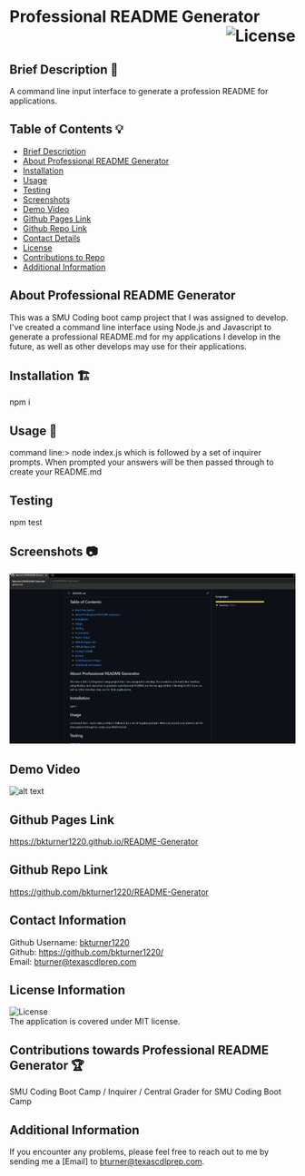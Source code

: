 
# Professional README Generator <div align="right">![License](https://img.shields.io/badge/License-MIT-blue)</div>

## Brief Description 📖<a name='description'></a>
   A command line input interface to generate a profession README for applications.

## Table of Contents 💡
   * [Brief Description](#description)
   * [About Professional README Generator](#about)
   * [Installation](#install)
   * [Usage](#usage)
   * [Testing](#test)
   * [Screenshots](#screenshots)
   * [Demo Video](#demo)
   * [Github Pages Link](#pages) 
   * [Github Repo Link](#repo)
   * [Contact Details](#contact)
   * [License](#license)
   * [Contributions to Repo](#contributions)
   * [Additional Information](#info)

## About Professional README Generator <a name='about'></a>
   This was a SMU Coding boot camp project that I was assigned to develop. I've created a command line interface using Node.js and Javascript to generate a professional README.md for my applications I develop in the future, as well as other develops may use for their applications.
   
## Installation 🏗️<a name='install'></a>
   npm i
 
## Usage 📝<a name='usage'></a>
   command line:> node index.js which is followed by a set of inquirer prompts. When prompted your answers will be then passed through to create your README.md   
      
## Testing <a name='test'></a>
   npm test

## Screenshots 📷<a name='screenshots'></a>
   ![alt text](./assets/Screenshot-README.png)
   
## Demo Video <a name='demo'></a>
   ![alt text](./assets/Demovid-README.gif)
        
## Github Pages Link <a name='pages'></a>
   <a href="https://bkturner1220.github.io/README-Generator" target="_blank">https://bkturner1220.github.io/README-Generator</a>
   
## Github Repo Link <a name='repo'></a>
   <a href="https://github.com/bkturner1220/README-Generator" target="_blank">https://github.com/bkturner1220/README-Generator</a>
     
## Contact Information <a name='contact'></a>
   Github Username: [bkturner1220](https://github.com/bkturner1220/)<br>
   Github: <a href="https://github.com/bkturner1220/">https://github.com/bkturner1220/</a><br>
   Email: <a href="mailto:bturner@texascdlprep.com">bturner@texascdlprep.com</a>
   
## License Information <a name='license'></a>
![License](https://img.shields.io/badge/License-MIT-blue)<br>
   The application is covered under MIT license.
   
## Contributions towards Professional README Generator 🏆<a name='contributions'></a>
   SMU Coding Boot Camp / Inquirer / Central Grader for SMU Coding Boot Camp
         
## Additional Information <a name='info'></a>
   If you encounter any problems, please feel free to reach out to me by sending me a [Email] to <a href="mailto:bturner@texascdlprep.com">bturner@texascdlprep.com</a>.
